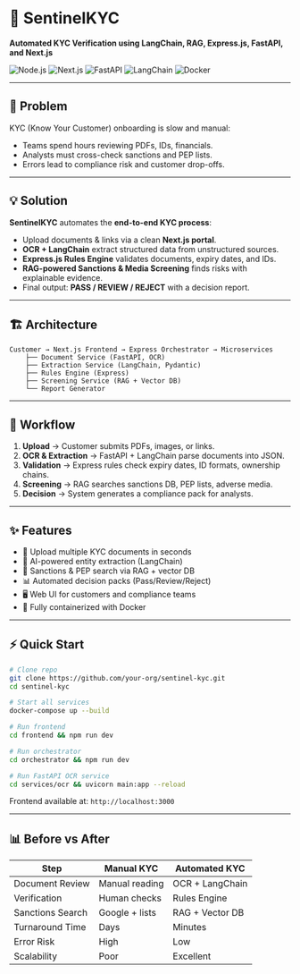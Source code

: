 # 🔐 SentinelKYC  
**Automated KYC Verification using LangChain, RAG, Express.js, FastAPI, and Next.js**

![Node.js](https://img.shields.io/badge/node-%23339933.svg?style=for-the-badge&logo=node.js&logoColor=white)
![Next.js](https://img.shields.io/badge/next.js-black?style=for-the-badge&logo=next.js&logoColor=white)
![FastAPI](https://img.shields.io/badge/FastAPI-005571?style=for-the-badge&logo=fastapi)
![LangChain](https://img.shields.io/badge/LangChain-AI-blue?style=for-the-badge)
![Docker](https://img.shields.io/badge/docker-%230db7ed.svg?style=for-the-badge&logo=docker&logoColor=white)

---

## 📌 Problem
KYC (Know Your Customer) onboarding is slow and manual:
- Teams spend hours reviewing PDFs, IDs, financials.  
- Analysts must cross-check sanctions and PEP lists.  
- Errors lead to compliance risk and customer drop-offs.  

---

## 💡 Solution
**SentinelKYC** automates the **end-to-end KYC process**:
- Upload documents & links via a clean **Next.js portal**.  
- **OCR + LangChain** extract structured data from unstructured sources.  
- **Express.js Rules Engine** validates documents, expiry dates, and IDs.  
- **RAG-powered Sanctions & Media Screening** finds risks with explainable evidence.  
- Final output: **PASS / REVIEW / REJECT** with a decision report.  

---

## 🏗️ Architecture
```
Customer → Next.js Frontend → Express Orchestrator → Microservices
    ├── Document Service (FastAPI, OCR)
    ├── Extraction Service (LangChain, Pydantic)
    ├── Rules Engine (Express)
    ├── Screening Service (RAG + Vector DB)
    └── Report Generator
```

---

## 🔄 Workflow
1. **Upload** → Customer submits PDFs, images, or links.  
2. **OCR & Extraction** → FastAPI + LangChain parse documents into JSON.  
3. **Validation** → Express rules check expiry dates, ID formats, ownership chains.  
4. **Screening** → RAG searches sanctions DB, PEP lists, adverse media.  
5. **Decision** → System generates a compliance pack for analysts.  

---

## ✨ Features
- 📂 Upload multiple KYC documents in seconds  
- 🧠 AI-powered entity extraction (LangChain)  
- 🔎 Sanctions & PEP search via RAG + vector DB  
- 📊 Automated decision packs (Pass/Review/Reject)  
- 🖥️ Web UI for customers and compliance teams  
- 🐳 Fully containerized with Docker  

---

## ⚡ Quick Start

```bash
# Clone repo
git clone https://github.com/your-org/sentinel-kyc.git
cd sentinel-kyc

# Start all services
docker-compose up --build

# Run frontend
cd frontend && npm run dev

# Run orchestrator
cd orchestrator && npm run dev

# Run FastAPI OCR service
cd services/ocr && uvicorn main:app --reload
```

Frontend available at: `http://localhost:3000`

---

## 📊 Before vs After

| Step              | Manual KYC | Automated KYC |
|-------------------|------------|---------------|
| Document Review   | Manual reading | OCR + LangChain |
| Verification      | Human checks | Rules Engine |
| Sanctions Search  | Google + lists | RAG + Vector DB |
| Turnaround Time   | Days | Minutes |
| Error Risk        | High | Low |
| Scalability       | Poor | Excellent |


